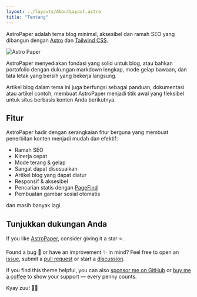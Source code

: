 ```yaml
---
layout: ../layouts/AboutLayout.astro
title: "Tentang"
---
```


AstroPaper adalah tema blog minimal, aksesibel dan ramah SEO yang dibangun dengan [Astro](https://astro.build/) dan [Tailwind CSS](https://tailwindcss.com/).

![Astro Paper](public/astropaper-og.jpg)

AstroPaper menyediakan fondasi yang solid untuk blog, atau bahkan portofolio dengan dukungan markdown lengkap, mode gelap bawaan, dan tata letak yang bersih yang bekerja langsung.

Artikel blog dalam tema ini juga berfungsi sebagai panduan, dokumentasi atau artikel contoh, membuat AstroPaper menjadi titik awal yang fleksibel untuk situs berbasis konten Anda berikutnya.

## Fitur

AstroPaper hadir dengan serangkaian fitur berguna yang membuat penerbitan konten menjadi mudah dan efektif:

- Ramah SEO
- Kinerja cepat
- Mode terang & gelap
- Sangat dapat disesuaikan
- Artikel blog yang dapat diatur
- Responsif & aksesibel
- Pencarian statis dengan [PageFind](https://pagefind.app/)
- Pembuatan gambar sosial otomatis

dan masih banyak lagi.

## Tunjukkan dukungan Anda

If you like [AstroPaper](https://github.com/satnaing/astro-paper), consider giving it a star ⭐️.

Found a bug 🐛 or have an improvement ✨ in mind? Feel free to open an [issue](https://github.com/satnaing/astro-paper/issues), submit a [pull request](https://github.com/satnaing/astro-paper/pulls) or start a [discussion](https://github.com/satnaing/astro-paper/discussions).

If you find this theme helpful, you can also [sponsor me on GitHub](https://github.com/sponsors/satnaing) or [buy me a coffee](https://buymeacoffee.com/satnaing) to show your support — every penny counts.

Kyay zuu! 🙏🏼
